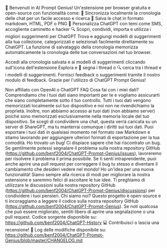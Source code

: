 🎉 Benvenuti in AI Prompt Genius! Un'estensione per browser gratuita e open-source con funzionalità come:
💾 Sincronizza localmente la cronologia delle chat per un facile accesso e ricerca
📄 Salva le chat in formato markdown, HTML, PDF o PNG
🎨 Personalizza ChatGPT con temi come SMS, accogliente caminetto e hacker
🔍 Scopri, condividi, importa e utilizza i migliori suggerimenti per ChatGPT
Trova e aggiungi modelli di suggerimenti alla tua collezione, categorizzali e selezionali facilmente direttamente su ChatGPT. La funzione di salvataggio della cronologia memorizza automaticamente la cronologia delle tue conversazioni nel tuo browser.

Accedi alla cronologia salvata e ai modelli di suggerimenti cliccando sull'icona dell'estensione
Esplora e 🔖 segna i thread o 🔍 cerca tra i thread e i modelli di suggerimenti. Fornisci feedback o suggerimenti tramite il nostro modulo di feedback. Grazie per l'utilizzo di ChatGPT Prompt Genius!

Non affiliato con OpenAI o ChatGPT
FAQ Cosa fai con i miei dati? Comprendiamo che i tuoi dati siano importanti per te e vogliamo assicurarti che siano completamente sotto il tuo controllo. Tutti i tuoi dati vengono memorizzati localmente sul tuo dispositivo e noi non ne rivendichiamo la proprietà. Inoltre, non abbiamo accesso ai tuoi dati (non abbiamo server) poiché sono memorizzati esclusivamente nella memoria locale del tuo dispositivo. Se scegli di condividere una chat, questa verrà caricata su un server di ShareGPT, ma tu manterrai comunque i diritti sui tuoi dati. Puoi esportare i tuoi dati in qualsiasi momento nel formato raw Markdown e stiamo lavorando per aggiungere ulteriori formati di esportazione per la tua comodità.
Ho trovato un bug! Ci dispiace sapere che hai riscontrato un bug. Se gentilmente potessi segnalare il problema sulla nostra repository GitHub (https://github.com/benf2004/ChatGPT-Prompt-Genius/issues), lavoreremo per risolvere il problema il prima possibile. Se ti senti intraprendente, puoi anche aprire una pull request per correggere il bug tu stesso e diventare il cambiamento che desideri vedere nel mondo!
Ho un'idea per una nuova funzionalità!
Siamo sempre alla ricerca di modi per migliorare la nostra estensione e saremmo felici di ascoltare le tue idee. Ti preghiamo di utilizzare le discussioni sulla nostra repository GitHub (https://github.com/benf2004/ChatGPT-Prompt-Genius/discussions) per condividere i tuoi pensieri.
Chi siamo noi?
Questo progetto è open-source e ti incoraggiamo a leggere il codice sulla nostra repository GitHub (https://github.com/benf2004/ChatGPT-Prompt-Genius). Se noti qualcosa che può essere migliorato, sentiti libero di aprire una segnalazione o una pull request.
Codice sorgente disponibile su: https://github.com/benf2004/ChatGPT-History 💻 Contribuisci o lascia una recensione! 🙏
Log delle modifiche disponibile su: https://github.com/benf2004/ChatGPT-Prompt-Genius/blob/master/CHANGELOG.md